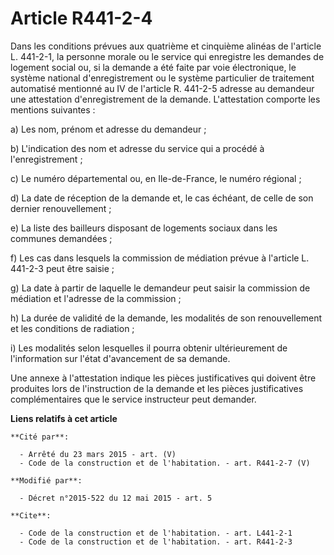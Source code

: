 # Article R441-2-4

Dans les conditions prévues aux quatrième et cinquième alinéas de l'article L. 441-2-1, la personne morale ou le service qui
enregistre les demandes de logement social ou, si la demande a été faite par voie électronique, le système national
d'enregistrement ou le système particulier de traitement automatisé mentionné au IV de l'article R. 441-2-5 adresse au
demandeur une attestation d'enregistrement de la demande. L'attestation comporte les mentions suivantes : 

a) Les nom, prénom et adresse du demandeur ; 

b) L'indication des nom et adresse du service qui a procédé à l'enregistrement ; 

c) Le numéro départemental ou, en Ile-de-France, le numéro régional ; 

d) La date de réception de la demande et, le cas échéant, de celle de son dernier renouvellement ; 

e) La liste des bailleurs disposant de logements sociaux dans les communes demandées ; 

f) Les cas dans lesquels la commission de médiation prévue à l'article L. 441-2-3 peut être saisie ; 

g) La date à partir de laquelle le demandeur peut saisir la commission de médiation et l'adresse de la commission ; 

h) La durée de validité de la demande, les modalités de son renouvellement et les conditions de radiation ; 

i) Les modalités selon lesquelles il pourra obtenir ultérieurement de l'information sur l'état d'avancement de sa demande. 

Une annexe à l'attestation indique les pièces justificatives qui doivent être produites lors de l'instruction de la demande
et les pièces justificatives complémentaires que le service instructeur peut demander.

**Liens relatifs à cet article**

	**Cité par**:

	  - Arrêté du 23 mars 2015 - art. (V)
	  - Code de la construction et de l'habitation. - art. R441-2-7 (V)

	**Modifié par**:

	  - Décret n°2015-522 du 12 mai 2015 - art. 5

	**Cite**:

	  - Code de la construction et de l'habitation. - art. L441-2-1
	  - Code de la construction et de l'habitation. - art. R441-2-3
